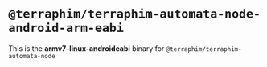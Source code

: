 # `@terraphim/terraphim-automata-node-android-arm-eabi`

This is the **armv7-linux-androideabi** binary for `@terraphim/terraphim-automata-node`
